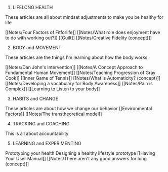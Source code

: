 1. LIFELONG HEALTH

These articles are all about mindset adjustments to make you be healthy for life

[[Notes/Four Factors of Fitforlife]]
[[Notes/What role does enjoyment have to do with working out?]]
[[Guilt]]
[[Notes/Creative Fidelity (concept)]]

2. BODY and MOVEMENT

These articles are the things I'm learning about how the body works

[[Notes/Dan John's Intervention]]
[[Notes/A Concept Approach to Fundamental Human Movement]]
[[Notes/Teaching Progression of Gray Cook]]
[[Inner Game of Tennis]]
[[Notes/What is Automaticity? (concept)]]
[[Notes/Developing a vocabulary for Body Awareness]]
[[Notes/Pain is Complex]]
[[Learning to Listen to your body]]

3. HABITS and CHANGE

These articles are about how we change our behavior
 [[Environmental Factors]]
 [[Notes/The transtheoretical model]]

4. TRACKING and COACHING

This is all about accountability

5. LEARNING and EXPERIMENTING

Prototyping your health
Designing a healthy lifestyle prototype
[[Having Your User Manual]]
[[Notes/There aren't any good answers for long (concept)]]
